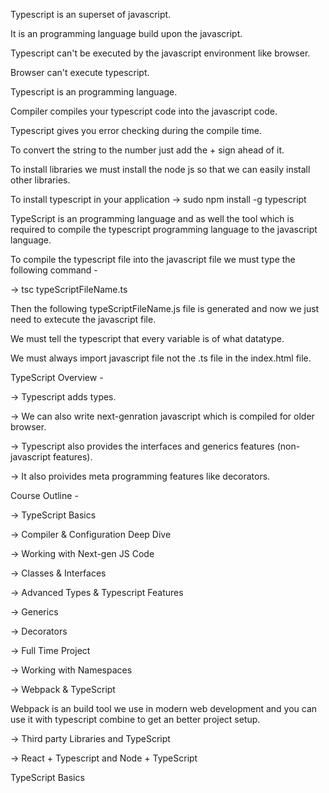 Typescript is an superset of javascript.

It is an programming language build upon the javascript.

Typescript can't be executed by the javascript environment like browser.

Browser can't execute typescript.

Typescript is an programming language.

Compiler compiles your typescript code into the javascript code.

Typescript gives you error checking during the compile time.

To convert the string to the number just add the + sign ahead of it.

To install libraries we must install the node js so that we can easily install other libraries.

To install typescript in your application
-> sudo npm install -g typescript

TypeScript is an programming language and as well the tool which is required to compile the typescript programming language to the javascript language.

To compile the typescript file into the javascript file we must type the following command -

-> tsc typeScriptFileName.ts

Then the following typeScriptFileName.js file is generated and now we just need to extecute the javascript file.

We must tell the typescript that every variable is of what datatype.

We must always import javascript file not the .ts file in the index.html file.

TypeScript Overview -

-> Typescript adds types.

-> We can also write next-genration javascript which is compiled for older browser.

-> Typescript also provides the interfaces and generics features (non-javascript features).

-> It also proivides meta programming features like decorators.

Course Outline -

-> TypeScript Basics

-> Compiler & Configuration Deep Dive

-> Working with Next-gen JS Code

-> Classes & Interfaces

-> Advanced Types & Typescript Features

-> Generics

-> Decorators

-> Full Time Project

-> Working with Namespaces

-> Webpack & TypeScript

Webpack is an build tool we use in modern web development and you can use it with typescript combine to get an better project setup.

-> Third party Libraries and TypeScript

-> React + Typescript and Node + TypeScript

TypeScript Basics
